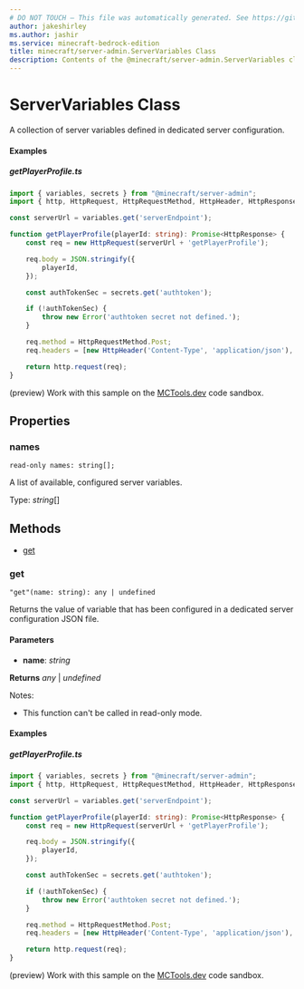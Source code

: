 ```yaml
---
# DO NOT TOUCH — This file was automatically generated. See https://github.com/mojang/minecraftapidocsgenerator to modify descriptions, examples, etc.
author: jakeshirley
ms.author: jashir
ms.service: minecraft-bedrock-edition
title: minecraft/server-admin.ServerVariables Class
description: Contents of the @minecraft/server-admin.ServerVariables class.
---
```

# ServerVariables Class

A collection of server variables defined in dedicated server configuration.

#### Examples

##### ***getPlayerProfile.ts***

```typescript
import { variables, secrets } from "@minecraft/server-admin";
import { http, HttpRequest, HttpRequestMethod, HttpHeader, HttpResponse } from "@minecraft/server-net";

const serverUrl = variables.get('serverEndpoint');

function getPlayerProfile(playerId: string): Promise<HttpResponse> {
    const req = new HttpRequest(serverUrl + 'getPlayerProfile');

    req.body = JSON.stringify({
        playerId,
    });

    const authTokenSec = secrets.get('authtoken');

    if (!authTokenSec) {
        throw new Error('authtoken secret not defined.');
    }

    req.method = HttpRequestMethod.Post;
    req.headers = [new HttpHeader('Content-Type', 'application/json'), new HttpHeader('auth', authTokenSec)];

    return http.request(req);
}
```

(preview) Work with this sample on the [MCTools.dev](https://mctools.dev/?open=gp/getPlayerProfile.ts) code sandbox.

## Properties

### **names**
`read-only names: string[];`

A list of available, configured server variables.

Type: *string*[]

## Methods
- [get](#get)

### **get**
`
"get"(name: string): any | undefined
`

Returns the value of variable that has been configured in a dedicated server configuration JSON file.

#### **Parameters**
- **name**: *string*

**Returns** *any* | *undefined*
  
Notes:
- This function can't be called in read-only mode.

#### Examples

##### ***getPlayerProfile.ts***

```typescript
import { variables, secrets } from "@minecraft/server-admin";
import { http, HttpRequest, HttpRequestMethod, HttpHeader, HttpResponse } from "@minecraft/server-net";

const serverUrl = variables.get('serverEndpoint');

function getPlayerProfile(playerId: string): Promise<HttpResponse> {
    const req = new HttpRequest(serverUrl + 'getPlayerProfile');

    req.body = JSON.stringify({
        playerId,
    });

    const authTokenSec = secrets.get('authtoken');

    if (!authTokenSec) {
        throw new Error('authtoken secret not defined.');
    }

    req.method = HttpRequestMethod.Post;
    req.headers = [new HttpHeader('Content-Type', 'application/json'), new HttpHeader('auth', authTokenSec)];

    return http.request(req);
}
```

(preview) Work with this sample on the [MCTools.dev](https://mctools.dev/?open=gp/getPlayerProfile.ts) code sandbox.
